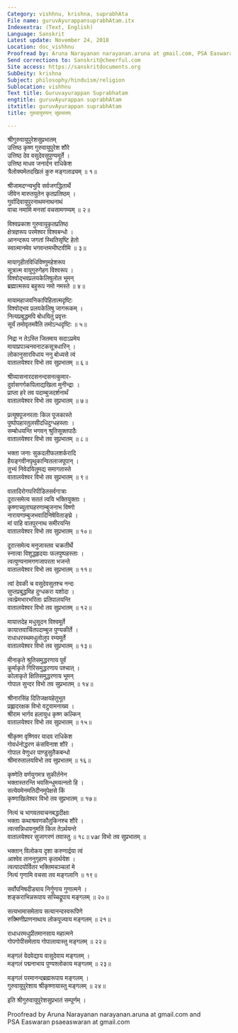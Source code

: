 ```yaml
---
Category: vishhnu, krishna, suprabhAta
File name: guruvAyurappansuprabhAtam.itx
Indexextra: (Text, English)
Language: Sanskrit
Latest update: November 24, 2018
Location: doc_vishhnu
Proofread by: Aruna Narayanan narayanan.aruna at gmail.com, PSA Easwaran
Send corrections to: Sanskrit@cheerful.com
Site access: https://sanskritdocuments.org
SubDeity: krishna
Subject: philosophy/hinduism/religion
Sublocation: vishhnu
Text title: Guruvayurappan Suprabhatam
engtitle: guruvAyurappan suprabhAtam
itxtitle: guruvAyurappan suprabhAtam
title: गुरुवायुरप्पन् सुप्रभातम्

---
```

  
 श्रीगुरुवायुपुरेशसुप्रभातम्   
उत्तिष्ठ कृष्ण गुरुवायुपुरेश शौरे  
उत्तिष्ठ देव वसुदेवसुपुण्यमूर्ते ।  
उत्तिष्ठ माधव जनार्दन राधिकेश  
त्रैलोक्यमेतदखिलं कुरु मङ्गलाढ्यम् ॥ १॥  
  
श्रीजामदग्न्यभुवि सर्वजगद्धितार्थे  
जीवेन मारुतयुतेन कृतप्रतिष्ठम् ।  
गुर्वादिवायुपुरनाथमनाथनाथं  
वाचा नमामि मनसां वचसामगम्यम् ॥ २॥  
  
विश्वप्रकाश गुरुवायुकृतप्रतिष्ठ  
क्षेत्रज्ञरूप परमेश्वर विश्वबन्धो ।  
आनन्दरूप जगतां स्थितिसृष्टि हेतो  
स्वात्मानमेव भगवन्तमभीष्टवीमि ॥ ३॥  
  
मायागृहीतविधिविष्णुमहेशरूप  
सूत्रात्म वायुगुरुगेहग विश्वरूप ।  
विश्वोद्भवप्रलयकेलिषुलोल भूमन्  
ब्रह्मात्मरूप बहुरूप नमो नमस्ते ॥ ४॥  
  
मायामहाजवनिकापिहितात्मदृष्टिः  
विश्वोद्भव प्रलयकेलिषु जागरूकम् ।  
नित्यप्रबुद्धमपि बोधयितुं प्रवृत्तः  
सूर्यं तमोवृतमवैति तमोऽन्धदृष्टिः ॥ ५॥  
  
निद्रा न तेऽस्ति जितमाय सदाऽप्रमेय  
मायाप्रपञ्चनवनाटकसूत्रधारिन् ।  
लोकानुसारविधाय ननु बोध्यसे त्वं  
वातालयेश्वर विभो तव सुप्रभातम् ॥ ६॥  
  
श्रीव्यासनारदसनन्दसनत्कुमार-  
दुर्वासगर्गकपिलाद्यखिला मुनीन्द्राः ।  
प्राप्ता हरे तव पदाम्बुजदर्शनार्थं  
वातालयेश्वर विभो तव सुप्रभातम् ॥ ७॥  
  
प्रत्यूषपूजनरताः किल पूजकास्ते  
पुष्पोपहारतुलसीदधिदुग्धहस्ताः ।  
सम्बोधयन्ति भगवन् श्रुतिसूक्तपाठैः  
वातालयेश्वर विभो तव सुप्रभातम् ॥ ८॥  
  
भक्ता जनाः सुकदलीफलशर्करादि  
हैयङ्गवीनपृथुकान्वितलाजपूपान् ।  
तुभ्यं निवेदयितुमद्य समागतास्ते  
वातालयेश्वर विभो तव सुप्रभातम् ॥ ९॥  
  
वातादिरोगपरिपीडितसर्वगात्राः  
दूरात्समेत्य सततं त्वयि भक्तियुक्ताः ।  
कृष्णाच्युताघहरणाम्बुजनाभ विष्णो  
नारायणाम्बुजभवादिनिषेविताङ्घ्रे ।  
मां पाहि वातपुरनाथ समीरयन्ति  
वातालयेश्वर विभो तव सुप्रभातम् ॥ १०॥  
  
दूरात्समेत्य मनुजास्तव चक्रतीर्थे  
स्नात्वा विशुद्धहृदयाः फलपुष्पहस्ताः ।  
त्वत्पुण्यनामगणजापरता भजन्ते  
वातालयेश्वर विभो तव सुप्रभातम् ॥ ११॥  
  
त्वां देवकी च वसुदेवसुतश्च नन्दः  
सुप्तप्रबुद्धमिह दुग्धकरा यशोदा ।  
त्वत्प्रेमभारभरिताः प्रतिपालयन्ति  
वातालयेश्वर विभो तव सुप्रभातम् ॥ १२॥  
  
मायात्तदेह मधुसूदन विश्वमूर्ते  
कायात्तवार्चितपदाम्बुज पुण्यकीर्ते ।  
राधाधरस्थमधुलोलुप रम्यमूर्ते  
वातालयेश्वर विभो तव सुप्रभातम् ॥ १३॥  
  
मीनाकृते श्रुतिसमुद्धरणाय पूर्वं  
कूर्माकृते गिरिसमुद्धरणाय पश्चात् ।  
कोलाकृते क्षितिसमुद्धरणाय भूमन्  
गोपाल सुन्दर विभो तव सुप्रभातम् ॥ १४॥  
  
श्रीनारसिंह दितिजक्षयहेतुभूत  
प्रह्लादरक्षक विभो वटुवामनाख्य ।  
श्रीराम भार्गव हलायुध कृष्ण कल्किन्  
वातालयेश्वर विभो तव सुप्रभातम् ॥ १५॥  
  
श्रीकृष्ण वृष्णिवर यादव राधिकेश  
गोवर्धनोद्धरण कंसविनाश शौरे ।  
गोपाल वेणुधर पाण्डुसुतैकबन्धो  
श्रीमारुतालयविभो तव सुप्रभातम् ॥ १६॥  
  
कृष्णेति वर्णयुगमत्र सुकीर्तनेन  
भक्तास्तरन्ति भवसिन्धुमयत्नतो हि ।  
सत्येवमेनमतिदीनमुपेक्षसे किं  
कृष्णाखिलेश्वर विभो तव सुप्रभातम् ॥ १७॥  
  
नित्यं च भागवतवाचनबद्धदीक्षाः  
भक्ताः कथाश्रवणकौतुकिनश्च शौरे ।  
त्वत्सन्निधावनुमतिं किल तेऽर्थयन्ते  
वातालयेश्वर सुजागरणं तवास्तु ॥ १८॥  var  विभो तव सुप्रभातम् ॥  
  
भक्तान् विलोकय दृशा करुणार्द्रया त्वं  
आश्वेव ताननुगृहाण कृतार्थयेश ।  
त्वत्पादयोर्वितर भक्तिमचञ्चलां मे  
नित्यं गृणामि वचसा तव मङ्गलानि ॥ १९॥  
  
सर्वोपनिषदीड्याय निर्गुणाय गुणात्मने ।  
शङ्कराभिन्नरूपाय सच्चिद्रूपाय मङ्गलम् ॥ २०॥  
  
सत्यभामासमेताय सत्यानन्दस्वरूपिणे  
रुक्मिणीप्राणनाथाय लोकपूज्याय मङ्गलम् ॥ २१॥  
  
राधाधरमधुप्रीतमानसाय महात्मने  
गोपगोपीसमेताय गोपालायास्तु मङ्गलम् ॥ २२॥  
  
मङ्गलं वेदवेद्याय वासुदेवाय मङ्गलम् ।  
मङ्गलं पद्मनाभाय पुण्यश्लोकाय मङ्गलम् ॥ २३॥  
  
मङ्गलं परमानन्दब्रह्मरूपाय मङ्गलम् ।  
गुरुवायुपुरेशाय श्रीकृष्णायास्तु मङ्गलम् ॥ २४॥  
  
इति श्रीगुरुवायुपुरेशसुप्रभातं सम्पूर्णम् ।  
  
Proofread by Aruna Narayanan narayanan.aruna at gmail.com and  
PSA Easwaran psaeaswaran at gmail.com  
  
